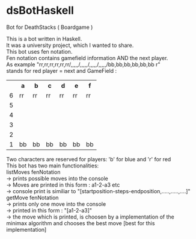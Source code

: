 # dsBotHaskell
Bot for DeathStacks ( Boardgame ) <br>

This is a bot written in Haskell.  <br>
It was a university project, which I wanted to share.  <br>
This bot uses fen notation.  <br>
Fen notation contains gamefield information AND the next player.  <br>
As example "rr,rr,rr,rr,rr,rr/,,,,,/,,,,,/,,,,,/,,,,,/bb,bb,bb,bb,bb,bb r"  <br> 
stands for red player = next and GameField : <br>
<table>
  <tr>
<th></th>
<th>a</th>
<th>b</th>
<th>c</th>
<th>d</th>
<th>e</th>
<th>f</th>

  </tr>
<tr> 
<td> 	6</td> 
<td> rr</td>
<td> rr</td>
<td> rr</td>
<td> rr</td>
<td> rr</td>
<td> rr</td>

</tr>
<tr> 
<td> 	5</td> 
<td> </td>
<td> </td>
<td> </td>
<td> </td>
<td> </td>
<td> </td>

</tr>
<tr> 
	<td> 	4</td> 
<td> </td>
<td> </td>
<td> </td>
<td> </td>
<td> </td>
<td> </td>

</tr>
<tr> 
	<td> 	3</td> 
<td> </td>
<td> </td>
<td> </td>
<td> </td>
<td> </td>
<td> </td>

</tr>
<tr> 
	<td> 	2</td> 
<td> </td>
<td> </td>
<td> </td>
<td> </td>
<td> </td>
<td> </td>

</tr>
<tr> 
	<td> 	1</td> 
<td> bb</td>
<td> bb</td>
<td> bb</td>
<td> bb</td>
<td> bb</td>
<td> bb</td>

</tr>

</table>

Two characters are reserved for players: 'b' for blue and 'r' for red  <br>
This bot has two main functionalities:  <br>
listMoves fenNotation  <br>
-> prints possible moves into the console  <br>
-> Moves are printed in this form : a1-2-a3 etc  <br>
-> console print is similiar to "[startposition-steps-endposition,.....,.....,....]"  <br>
getMove fenNotation  <br>
-> prints only one move into the console  <br>
-> printed in this form : "[a1-2-a3]"  <br>
-> the move which is printed, is choosen by a implementation of the minimax algorithm and chooses the best move [best for this implementation]  <br>


